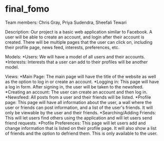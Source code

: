 final_fomo
==========

Team members: Chris Gray, Priya Sudendra, Sheefali Tewari

Description: Our project is a basic web application similar to Facebook. A user will be able to create an account, and login after their account is created. There will be multiple pages that the user can click on, including their profile page, news feed, interests, preferences, etc.

Models:
*Users: We will have a model of all users and their accounts.
*Interests: Interests that a user can add to their profiles will be another model.

Views:
*Main Page: The main page will have the title of the website as well as the option to log in or create an account.
*Logging in: This page will have a log in form. After signing in, the user will be taken to the newsfeed.
*Creating an account: The user can create an account and then log in.
*Newsfeed: All posts from a user and their friends will be listed.
*Profile page: This page will have all information about the user, a wall where the user or friends can post information, and a list of the user's friends. It will only be viewable by the user and their friends.
*Searching/Adding Friends: This will let users find others using the application and will let users send friend requests.
*Profile Preferences: This page will let users add and change information that is listed on their profile page. It will also show a list of friends and the option to defriend them. This is only available to the user.
